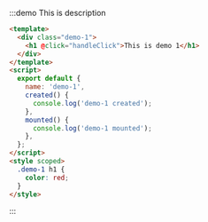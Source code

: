 :::demo This is description
```html {3}
<template>
  <div class="demo-1">
    <h1 @click="handleClick">This is demo 1</h1>
  </div>
</template>
<script>
  export default {
    name: 'demo-1',
    created() {
      console.log('demo-1 created');
    },
    mounted() {
      console.log('demo-1 mounted');
    },
  };
</script>
<style scoped>
  .demo-1 h1 {
    color: red;
  }
</style>
```
:::

<script>
  export default {
    name: 'demo-1',
    created() {
      console.log('demo-1 created');
    },
    mounted() {
      console.log('demo-1 mounted');
    },
    methods: {
      handleClick() {
        console.log('clicked');
      }
    }
  }
</script>
